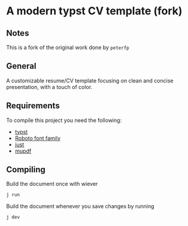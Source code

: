 # A modern typst CV template (fork)

## Notes

This is a fork of the original work done by `peterfp`

## General

A customizable resume/CV template focusing on clean and concise presentation, with a touch of color.

## Requirements

To compile this project you need the following:

- [typst](https://github.com/typst/typst)
- [Roboto font family](https://fonts.google.com/specimen/Roboto)
- [just](https://just.systems/man/en/)
- [mupdf](https://www.google/)


## Compiling

Build the document once with wiever

```bash
j run
```

Build the document whenever you save changes by running

```bash
j dev
````

